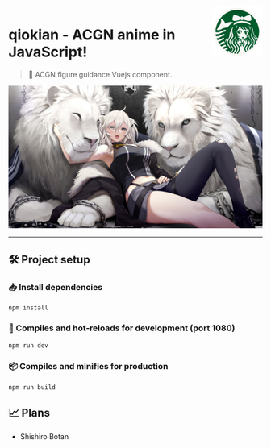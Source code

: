 <!--
 * @Date: 08/02/2021 09.49.03 +0800
 * @Author: KnowsCount
 * @LastEditTime: 08/02/2021 12.07.55 +0800
 * @FilePath: /qiokian/README.md
-->

<img src=".assets/logo.png" align="right" width="100" height="100" />

# qiokian - ACGN anime in JavaScript!

> 🙊 ACGN figure guidance Vuejs component.

![Shishiro Botan](.assets/shishiro_botan.jpg)

---

## 🛠 Project setup

### 📥 Install dependencies

```
npm install
```

### 🔨 Compiles and hot-reloads for development (port 1080)

```
npm run dev
```

### 📦 Compiles and minifies for production

```
npm run build
```

## 📈 Plans

- Shishiro Botan
